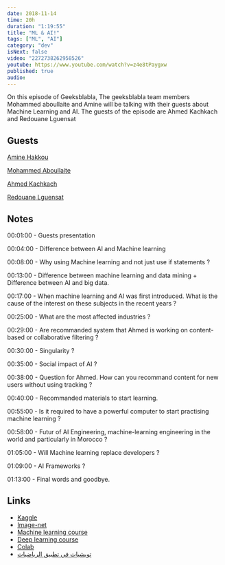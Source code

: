 ```yaml
---
date: 2018-11-14
time: 20h
duration: "1:19:55"
title: "ML & AI!"
tags: ["ML", "AI"]
category: "dev"
isNext: false
video: "2272738262958526"
youtube: https://www.youtube.com/watch?v=z4e8tPaygxw
published: true
audio:
---
```


On this episode of Geeksblabla, The geeksblabla team members Mohammed aboullaite and Amine will be talking with their guests about Machine Learning and AI. The guests of the episode are Ahmed Kachkach and Redouane Lguensat

## Guests

[Amine Hakkou](https://www.facebook.com/hakkou.me)

[Mohammed Aboullaite](https://www.facebook.com/aboullaite)

[Ahmed Kachkach](https://www.facebook.com/kachkach.ahmed)

[Redouane Lguensat](https://www.facebook.com/redouane.lguensat)

## Notes

00:01:00 - Guests presentation

00:04:00 - Difference between AI and Machine learning

00:08:00 - Why using Machine learning and not just use if statements ?

00:13:00 - Difference between machine learning and data mining + Difference between AI and big data.

00:17:00 - When machine learning and AI was first introduced. What is the cause of the interest on these subjects in the recent years ?

00:25:00 - What are the most affected industries ?

00:29:00 - Are recommanded system that Ahmed is working on content-based or collaborative filtering ?

00:30:00 - Singularity ?

00:35:00 - Social impact of AI ?

00:38:00 - Question for Ahmed. How can you recommand content for new users without using tracking ?

00:40:00 - Recommanded materials to start learning.

00:55:00 - Is it required to have a powerful computer to start practising machine learning ?

00:58:00 - Futur of AI Engineering, machine-learning engineering in the world and particularly in Morocco ?

01:05:00 - Will Machine learning replace developers ?

01:09:00 - AI Frameworks ?

01:13:00 - Final words and goodbye.

## Links

- [Kaggle](https://www.kaggle.com/)
- [Image-net](http://www.image-net.org/)
- [Machine learning course](https://www.coursera.org/learn/machine-learning)
- [Deep learning course](https://www.coursera.org/specializations/deep-learning)
- [Colab](https://colab.research.google.com/)
- [تويشيات في تطبيق الرياضيات](https://www.facebook.com/AppliedMathsInDarija/)
